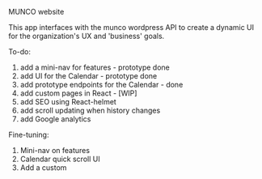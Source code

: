 MUNCO website

This app interfaces with the munco wordpress API to create a dynamic UI for the organization's UX and 'business' goals.

To-do:
1. add a mini-nav for features - prototype done
2. add UI for the Calendar - prototype done
3. add prototype endpoints for the Calendar - done
4. add custom pages in React - [WIP]
5. add SEO using React-helmet
6. add scroll updating when history changes
7. add Google analytics

Fine-tuning:
1. Mini-nav on features
2. Calendar quick scroll UI
3. Add a custom 